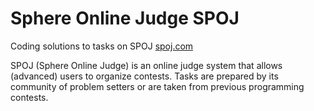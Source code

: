 # Sphere Online Judge SPOJ

Coding solutions to tasks on SPOJ
[spoj.com](https://www.spoj.com/)

SPOJ (Sphere Online Judge) is an online judge system that allows (advanced) users to organize contests. Tasks are prepared by its community of problem setters or are taken from previous programming contests.
